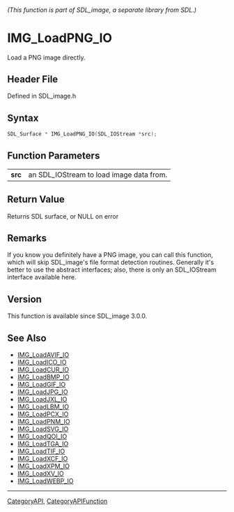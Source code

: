 ###### (This function is part of SDL_image, a separate library from SDL.)
# IMG_LoadPNG_IO

Load a PNG image directly.

## Header File

Defined in SDL_image.h

## Syntax

```c
SDL_Surface * IMG_LoadPNG_IO(SDL_IOStream *src);

```

## Function Parameters

|             |                                          |
| ----------- | ---------------------------------------- |
| **src**     | an SDL_IOStream to load image data from. |

## Return Value

Returns SDL surface, or NULL on error

## Remarks

If you know you definitely have a PNG image, you can call this function,
which will skip SDL_image's file format detection routines. Generally it's
better to use the abstract interfaces; also, there is only an SDL_IOStream
interface available here.

## Version

This function is available since SDL_image 3.0.0.

## See Also

* [IMG_LoadAVIF_IO](IMG_LoadAVIF_IO)
* [IMG_LoadICO_IO](IMG_LoadICO_IO)
* [IMG_LoadCUR_IO](IMG_LoadCUR_IO)
* [IMG_LoadBMP_IO](IMG_LoadBMP_IO)
* [IMG_LoadGIF_IO](IMG_LoadGIF_IO)
* [IMG_LoadJPG_IO](IMG_LoadJPG_IO)
* [IMG_LoadJXL_IO](IMG_LoadJXL_IO)
* [IMG_LoadLBM_IO](IMG_LoadLBM_IO)
* [IMG_LoadPCX_IO](IMG_LoadPCX_IO)
* [IMG_LoadPNM_IO](IMG_LoadPNM_IO)
* [IMG_LoadSVG_IO](IMG_LoadSVG_IO)
* [IMG_LoadQOI_IO](IMG_LoadQOI_IO)
* [IMG_LoadTGA_IO](IMG_LoadTGA_IO)
* [IMG_LoadTIF_IO](IMG_LoadTIF_IO)
* [IMG_LoadXCF_IO](IMG_LoadXCF_IO)
* [IMG_LoadXPM_IO](IMG_LoadXPM_IO)
* [IMG_LoadXV_IO](IMG_LoadXV_IO)
* [IMG_LoadWEBP_IO](IMG_LoadWEBP_IO)

----
[CategoryAPI](CategoryAPI), [CategoryAPIFunction](CategoryAPIFunction)

